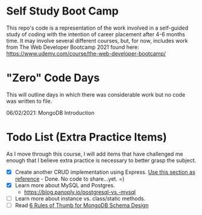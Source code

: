 # Self Study Boot Camp
 This repo's code is a representation of the work involved in a self-guided study of coding with the intention of career placement after 4-6 months time. It may involve several different courses, but, for now, includes work from The Web Developer Bootcamp 2021 found here: https://www.udemy.com/course/the-web-developer-bootcamp/

 # "Zero" Code Days
 This will outline days in which there was considerable work but no code was written to file.

 06/02/2021: MongoDB Introduction

 # Todo List (Extra Practice Items)
 As I move through this course, I will add items that have challenged me enough that I believe extra practice is necessary to better grasp the subject.

 - [x] Create another CRUD implementation using Express. [Use this section as reference](12_Express/03_Restful%20Routes) - Done. No code to share...yet. =)
 - [x] Learn more about MySQL and Postgres.
    - https://blog.panoply.io/postgresql-vs.-mysql
 - [ ] Learn more about instance vs. class/static methods.
 - [ ] Read [6 Rules of Thumb for MongoDB Schema Design](https://www.mongodb.com/blog/post6-rules-of-thumb-for-mongodb-schema-design-part-1)